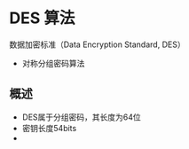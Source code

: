 # DES 算法

数据加密标准（Data Encryption Standard, DES）

- 对称分组密码算法

## 概述

- DES属于分组密码，其长度为64位
- 密钥长度54bits
- 

